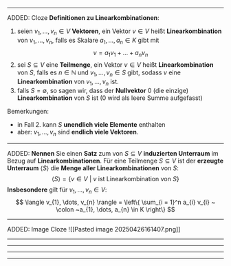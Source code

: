 
---
ADDED: Cloze
**Definitionen zu Linearkombinationen**:
1. seien $v_{1}, \dots, v_{n} \in V$ **Vektoren**, ein Vektor $v \in V$ heißt **Linearkombination** von $v_{1}, \dots, v_{n}$, falls es Skalare $a_{1}, \dots, a_{n} \in K$ gibt mit $$v = a_{1}v_{1} + \dots + a_{n}v_{n}$$
2. sei $S \subseteq V$ eine **Teilmenge**, ein Vektor $v \in V$ heißt **Linearkombination** von $S$, falls es $n \in \mathbb{N}$ und $v_{1}, \dots, v_{n} \in S$ gibt, sodass $v$ eine **Linearkombination** von $v_{1}, \dots, v_{n}$ ist.
3. falls $S = \emptyset$, so sagen wir, dass der **Nullvektor** 0 (die einzige) **Linearkombination** von $S$ ist (0 wird als leere Summe aufgefasst)

Bemerkungen:
- in Fall 2. kann $S$ **unendlich viele Elemente** enthalten
- aber: $v_{1}, \dots, v_{n}$ sind **endlich viele Vektoren**.

---
ADDED: **Nennen** Sie einen **Satz** zum von $S \subseteq V$ **induzierten Unterraum** im Bezug auf **Linearkombinationen**.
Für eine Teilmenge $S \subseteq V$ ist der **erzeugte Unterraum** $\langle S \rangle$ die **Menge aller Linearkombinationen** von $S$:
$$
\langle S \rangle = \{  v \in V ~|~ v \text{ ist Linearkombination von } S \}
$$
**Insbesondere** gilt für $v_{1}, \dots, v_{n} \in V$:
$$
\langle v_{1}, \dots, v_{n} \rangle = \left\{ \sum_{i = 1}^n a_{i} v_{i} ~ \colon ~a_{1}, \dots, a_{n} \in K \right\}
$$

---
ADDED: Image Cloze
![[Pasted image 20250426161407.png]]

---



---



---



---